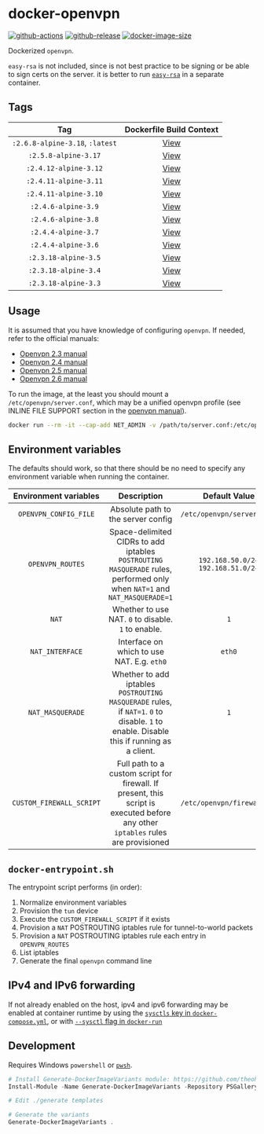 # docker-openvpn

[![github-actions](https://github.com/theohbrothers/docker-openvpn/workflows/ci-master-pr/badge.svg)](https://github.com/theohbrothers/docker-openvpn/actions)
[![github-release](https://img.shields.io/github/v/release/theohbrothers/docker-openvpn?style=flat-square)](https://github.com/theohbrothers/docker-openvpn/releases/)
[![docker-image-size](https://img.shields.io/docker/image-size/theohbrothers/docker-openvpn/latest)](https://hub.docker.com/r/theohbrothers/docker-openvpn)

Dockerized `openvpn`.

`easy-rsa` is not included, since is not best practice to be signing or be able to sign certs on the server. it is better to run [`easy-rsa`](https://github.com/theohbrothers/docker-easyrsa) in a separate container.

## Tags

| Tag | Dockerfile Build Context |
|:-------:|:---------:|
| `:2.6.8-alpine-3.18`, `:latest` | [View](variants/2.6.8-alpine-3.18) |
| `:2.5.8-alpine-3.17` | [View](variants/2.5.8-alpine-3.17) |
| `:2.4.12-alpine-3.12` | [View](variants/2.4.12-alpine-3.12) |
| `:2.4.11-alpine-3.11` | [View](variants/2.4.11-alpine-3.11) |
| `:2.4.11-alpine-3.10` | [View](variants/2.4.11-alpine-3.10) |
| `:2.4.6-alpine-3.9` | [View](variants/2.4.6-alpine-3.9) |
| `:2.4.6-alpine-3.8` | [View](variants/2.4.6-alpine-3.8) |
| `:2.4.4-alpine-3.7` | [View](variants/2.4.4-alpine-3.7) |
| `:2.4.4-alpine-3.6` | [View](variants/2.4.4-alpine-3.6) |
| `:2.3.18-alpine-3.5` | [View](variants/2.3.18-alpine-3.5) |
| `:2.3.18-alpine-3.4` | [View](variants/2.3.18-alpine-3.4) |
| `:2.3.18-alpine-3.3` | [View](variants/2.3.18-alpine-3.3) |

## Usage

It is assumed that you have knowledge of configuring `openvpn`. If needed, refer to the official manuals:

- [Openvpn 2.3 manual](https://openvpn.net/community-resources/reference-manual-for-openvpn-2-3/)
- [Openvpn 2.4 manual](https://openvpn.net/community-resources/reference-manual-for-openvpn-2-4/)
- [Openvpn 2.5 manual](https://openvpn.net/community-resources/reference-manual-for-openvpn-2-5/)
- [Openvpn 2.6 manual](https://openvpn.net/community-resources/reference-manual-for-openvpn-2-6/)

To run the image, at the least you should mount a `/etc/openvpn/server.conf`, which may be a unified openvpn profile (see INLINE FILE SUPPORT section in the [openvpn manual](https://community.openvpn.net/openvpn/wiki/Openvpn24ManPage)).

```sh
docker run --rm -it --cap-add NET_ADMIN -v /path/to/server.conf:/etc/openvpn/server.conf theohbrothers/docker-openvpn:2.6.8-alpine-3.18
```

## Environment variables

The defaults should work, so that there should be no need to specify any environment variable when running the container.

| Environment variables | Description | Default Value |
|:-------:|:-------:|:-------:|
| `OPENVPN_CONFIG_FILE` | Absolute path to the server config | `/etc/openvpn/server.conf` |
| `OPENVPN_ROUTES` | Space-delimited CIDRs to add iptables `POSTROUTING` `MASQUERADE` rules, performed only when `NAT=1` and `NAT_MASQUERADE=1` | `192.168.50.0/24 192.168.51.0/24` |
| `NAT` | Whether to use NAT. `0` to disable. `1` to enable. | `1` |
| `NAT_INTERFACE` | Interface on which to use NAT. E.g. `eth0` | `eth0` |
| `NAT_MASQUERADE` | Whether to add iptables `POSTROUTING` `MASQUERADE` rules, if `NAT=1`. `0` to disable. `1` to enable. Disable this if running as a client. | `1` |
| `CUSTOM_FIREWALL_SCRIPT` | Full path to a custom script for firewall. If present, this script is executed before any other `iptables` rules are provisioned | `/etc/openvpn/firewall.sh` |

## `docker-entrypoint.sh`

The entrypoint script performs (in order):

1. Normalize environment variables
1. Provision the `tun` device
1. Execute the `CUSTOM_FIREWALL_SCRIPT` if it exists
1. Provision a `NAT` POSTROUTING iptables rule for tunnel-to-world packets
1. Provision a `NAT` POSTROUTING iptables rule each entry in `OPENVPN_ROUTES`
1. List iptables
1. Generate the final `openvpn` command line

## IPv4 and IPv6 forwarding

If not already enabled on the host, ipv4 and ipv6 forwarding may be enabled at container runtime by using the [`sysctls` key in `docker-compose.yml`](https://docs.docker.com/compose/compose-file/compose-file-v2/#sysctls), or with [`--sysctl` flag in `docker-run`](https://docs.docker.com/engine/reference/commandline/run/#/configure-namespaced-kernel-parameters-sysctls-at-runtime#configure-namespaced-kernel-parameters-sysctls-at-runtime)

## Development

Requires Windows `powershell` or [`pwsh`](https://github.com/PowerShell/PowerShell).

```powershell
# Install Generate-DockerImageVariants module: https://github.com/theohbrothers/Generate-DockerImageVariants
Install-Module -Name Generate-DockerImageVariants -Repository PSGallery -Scope CurrentUser -Force -Verbose

# Edit ./generate templates

# Generate the variants
Generate-DockerImageVariants .
```
